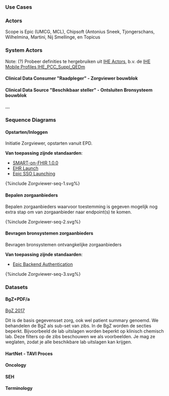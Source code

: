 ### Use Cases

### Actors

Scope is Epic (UMCG, MCL), Chipsoft (Antonius Sneek, Tjongerschans, Wilhelmina, Martini, Nij Smellinge, en Topicus

### System Actors

Note: (?) Probeer definities te hergebruiken uit [IHE Actors](https://gazelle.ihe.net/GMM/tf/actor/listActors.seam), b.v. de [IHE Mobile Profiles IHE_PCC_Suppl_QEDm](https://www.ihe.net/uploadedFiles/Documents/PCC/IHE_PCC_Suppl_QEDm.pdf)

#### Clinical Data Consumer "Raadpleger" - Zorgviewer bouwblok

#### Clinical Data Source "Beschikbaar steller" - Ontsluiten Bronsysteem bouwblok

#### ...

### Sequence Diagrams

#### Opstarten/Inloggen

Initiatie Zorgviewer, opstarten vanuit EPD.

**Van toepassing zijnde standaarden**:
* [SMART-on-FHIR 1.0.0](http://hl7.org/fhir/smart-app-launch/1.0.0/)
* [EHR Launch](http://hl7.org/fhir/smart-app-launch/1.0.0/#ehr-launch-sequence)
* [Epic SSO Launching](https://appmarket.epic.com/Article/Index?docid=launching)

<div>
{%include Zorgviewer-seq-1.svg%}
</div>

#### Bepalen zorgaanbieders

Bepalen zorgaanbieders waarvoor toestemming is gegeven mogelijk nog extra stap om van zorgaanbieder naar endpoint(s) te komen.
<div>
{%include Zorgviewer-seq-2.svg%}
</div>

#### Bevragen bronsystemen zorgaanbieders

Bevragen bronsystemen ontvangkelijke zorgaanbieders

**Van toepassing zijnde standaarden**:
* [Epic Backend Authentication](https://appmarket.epic.com/Article/Index?docid=oauth2&section=BackendOAuth2Guide)

<div>
{%include Zorgviewer-seq-3.svg%}
</div>

### Datasets

#### BgZ+PDF/a

[BgZ 2017](https://informatiestandaarden.nictiz.nl/wiki/MedMij:V2020.01/FHIR_BGZ_2017)

Dit is de basis gegevensset zorg, ook wel patient summary genoemd. We behandelen de BgZ als sub-set van zibs. In de BgZ worden de secties beperkt. Bijvoorbeeld de lab uitslagen worden beperkt op klinisch chemisch lab. Deze filters op de zibs beschouwen we als voorbeelden. Je mag ze weglaten, zodat je alle beschikbare lab uitslagen kan krijgen. 

#### HartNet - TAVI Proces

#### Oncology

#### SEH

#### Terminology